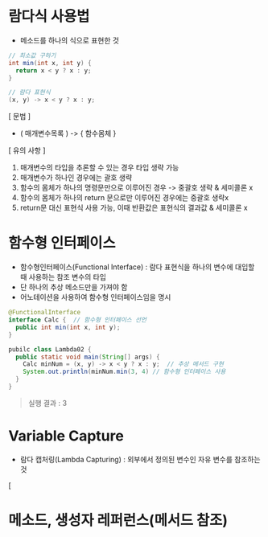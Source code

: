 # 람다식 사용법
* 메소드를 하나의 식으로 표현한 것

```java
// 최소값 구하기
int min(int x, int y) {
  return x < y ? x : y;
}

// 람다 표현식
(x, y) -> x < y ? x : y;
```

[ 문법 ] 
* ( 매개변수목록 ) -> { 함수몸체 }

[ 유의 사항 ]
1. 매개변수의 타입을 추론할 수 있는 경우 타입 생략 가능
2. 매개변수가 하나인 경우에는 괄호 생략
3. 함수의 몸체가 하나의 명령문만으로 이루어진 경우 -> 중괄호 생략 & 세미콜론 x
4. 함수의 몸체가 하나의 return 문으로만 이루어진 경우에는 중괄호 생략x
5. return문 대신 표현식 사용 가능, 이때 반환값은 표현식의 결과값 & 세미콜론 x

# 함수형 인터페이스
* 함수형인터페이스(Functional Interface) : 람다 표현식을 하나의 변수에 대입할 때 사용하는 참조 변수의 타입
* 단 하나의 추상 메소드만을 가져야 함
* 어노테이션을 사용하여 함수형 인터페이스임을 명시

```java
@FunctionalInterface
interface Calc {  // 함수형 인터페이스 선언
  public int min(int x, int y);
}

pubilc class Lambda02 {
  public static void main(String[] args) {
    Calc minNum = (x, y) -> x < y ? x : y;  // 추상 메서드 구현
    System.out.println(minNum.min(3, 4) // 함수형 인터페이스 사용
  }
}
```
> 실행 결과 : 3

# Variable Capture
* 람다 캡처링(Lambda Capturing) : 외부에서 정의된 변수인 자유 변수를 참조하는 것

[ 


# 메소드, 생성자 레퍼런스(메서드 참조)
